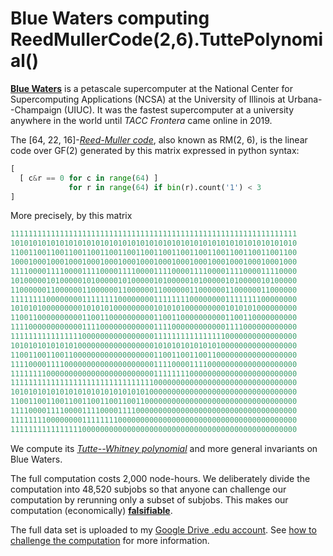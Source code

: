 # Blue Waters computing ReedMullerCode(2,6).TuttePolynomial()

**[Blue Waters]** is a petascale supercomputer
at the National Center for Supercomputing Applications (NCSA)
at the University of Illinois at Urbana--Champaign (UIUC).
It was the fastest supercomputer at a university anywhere in the world
until *TACC Frontera* came online in 2019.

The [64, 22, 16]-*[Reed-Muller code]*,
also known as RM(2, 6), is the linear code over GF(2) generated by this matrix expressed in python syntax:

```python
[
  [ c&r == 0 for c in range(64) ]
             for r in range(64) if bin(r).count('1') < 3
]
```

More precisely, by this matrix

```C
1111111111111111111111111111111111111111111111111111111111111111
1010101010101010101010101010101010101010101010101010101010101010
1100110011001100110011001100110011001100110011001100110011001100
1000100010001000100010001000100010001000100010001000100010001000
1111000011110000111100001111000011110000111100001111000011110000
1010000010100000101000001010000010100000101000001010000010100000
1100000011000000110000001100000011000000110000001100000011000000
1111111100000000111111110000000011111111000000001111111100000000
1010101000000000101010100000000010101010000000001010101000000000
1100110000000000110011000000000011001100000000001100110000000000
1111000000000000111100000000000011110000000000001111000000000000
1111111111111111000000000000000011111111111111110000000000000000
1010101010101010000000000000000010101010101010100000000000000000
1100110011001100000000000000000011001100110011000000000000000000
1111000011110000000000000000000011110000111100000000000000000000
1111111100000000000000000000000011111111000000000000000000000000
1111111111111111111111111111111100000000000000000000000000000000
1010101010101010101010101010101000000000000000000000000000000000
1100110011001100110011001100110000000000000000000000000000000000
1111000011110000111100001111000000000000000000000000000000000000
1111111100000000111111110000000000000000000000000000000000000000
1111111111111111000000000000000000000000000000000000000000000000
```

We compute its *[Tutte--Whitney polynomial]*
and more general invariants on Blue Waters.

The full computation costs 2,000 node-hours.
We deliberately divide the computation into 48,520 subjobs so that
anyone can challenge our computation by rerunning only a subset of subjobs.
This makes our computation (economically) **[falsifiable]**.

The full data set is uploaded to my
[Google Drive .edu account].
See [how to challenge the computation](challenge.md) for more information.

[Blue Waters]: https://en.wikipedia.org/wiki/Blue_Waters
[Reed-Muller code]: https://en.wikipedia.org/wiki/Reed%E2%80%93Muller_code
[Tutte--Whitney polynomial]: https://en.wikipedia.org/wiki/Tutte_polynomial
[falsifiable]: https://en.wikipedia.org/wiki/Falsifiability
[Google Drive .edu account]: https://drive.google.com/drive/folders/1zYv2R-oqepX1vJ_Fr5JBmrVNdle0mi9M

